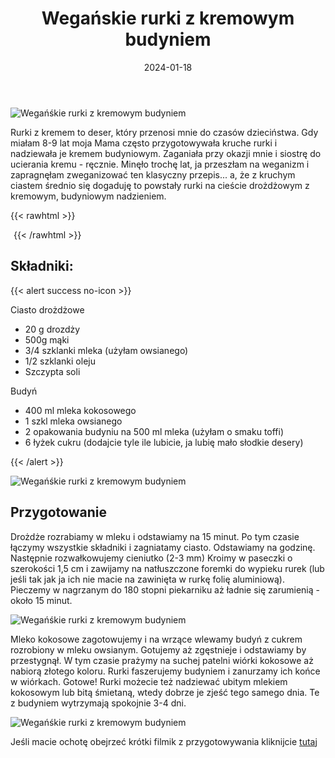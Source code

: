 ﻿---
title: "Wegańskie rurki z kremowym budyniem"
date: 2024-01-18
categories:
- desery
tags:
- rurki
- wegańskie
- drodżowe
thumbnailImagePosition: "top"
---
![Wegańśkie rurki z kremowym budyniem](/img/Weganskie-rurki-z-kremowym-budyniem/Weganskie-rurki-z-kremowym-budyniem-1.jpg)

Rurki z kremem to deser, który przenosi mnie do czasów dzieciństwa. Gdy miałam 8-9 lat moja Mama często przygotowywała kruche rurki i nadziewała je kremem budyniowym. Zaganiała przy okazji mnie i siostrę do ucierania kremu - ręcznie. Minęło trochę lat, ja przeszłam na weganizm i zapragnęłam zweganizować ten klasyczny przepis... a, że z kruchym ciastem średnio się dogaduję to powstały rurki na cieście drożdżowym z kremowym, budyniowym nadzieniem. 

<!--more-->

{{< rawhtml >}}
<div id="ceneoaffcontainer624479"></div><a id="ceneoaff-logo" title="Ceneo.pl" href="https://www.ceneo.pl/#pid=26977&crid=624479&cid=46110" rel="nofollow"><img style="border:0;width:1px;height:1px;" src="//image.ceneostatic.pl/data/custom_images/4917/custom_image.png" alt="Ceneo.pl" /></a><script type="text/javascript" charset="utf-8">	if (typeof CeneoAPOptions == "undefined" || CeneoAPOptions == null)	{	var CeneoAPOptions = new Array(); 	stamp = parseInt(new Date().getTime()/86400, 10);	var script = document.createElement("script");	script.setAttribute("type", "text/javascript");	script.setAttribute("src", "//partnerzyapi.ceneo.pl/External/ap.js?"+stamp);	script.setAttribute("charset", "utf-8");	var head = document.getElementsByTagName("head")[0];	head.appendChild(script);	}	CeneoAPOptions[CeneoAPOptions.length] =	{		ad_creation: 624479,		ad_channel: 46110,		ad_partner: 26977,		ad_type: 1,		ad_content: '1767,3528,4496',		ad_format: 1,		ad_newpage: true,		ad_basket: false,		ad_container: 'ceneoaffcontainer624479',		ad_formatTypeId: 1,		ad_contextual: false, 		ad_recommended: false, 		ad_showRank: false 	};</script>
{{< /rawhtml >}}

## Składniki:
{{< alert success no-icon >}}

Ciasto drożdżowe
- 20 g drozdży
- 500g mąki
- 3/4 szklanki mleka (użyłam owsianego)
- 1/2 szklanki oleju
- Szczypta soli


Budyń
- 400 ml mleka kokosowego
- 1 szkl mleka owsianego
- 2 opakowania budyniu na 500 ml mleka (użyłam o smaku toffi)
- 6 łyżek cukru (dodajcie tyle ile lubicie, ja lubię mało słodkie desery)

{{< /alert >}}

![Wegańśkie rurki z kremowym budyniem](/img/Weganskie-rurki-z-kremowym-budyniem/Weganskie-rurki-z-kremowym-budyniem-3.jpg)

## Przygotowanie
Drożdże rozrabiamy w mleku i odstawiamy na 15 minut. Po tym czasie łączymy wszystkie składniki i zagniatamy ciasto. Odstawiamy na godzinę. Następnie rozwałkowujemy cieniutko (2-3 mm)
Kroimy w paseczki o szerokości 1,5 cm i zawijamy na natłuszczone foremki do wypieku rurek (lub jeśli tak jak ja ich nie macie na zawinięta w rurkę folię aluminiową). Pieczemy w nagrzanym do 180 stopni piekarniku aż ładnie się zarumienią - około 15 minut.

![Wegańśkie rurki z kremowym budyniem](/img/Weganskie-rurki-z-kremowym-budyniem/Weganskie-rurki-z-kremowym-budyniem-4.jpg)

Mleko kokosowe zagotowujemy i na wrzące wlewamy budyń z cukrem rozrobiony w mleku owsianym. Gotujemy aż zgęstnieje i odstawiamy by przestygnął.
W tym czasie prażymy na suchej patelni wiórki kokosowe aż nabiorą złotego koloru.
Rurki faszerujemy budyniem i zanurzamy ich końce w wiórkach. Gotowe!
Rurki możecie też nadziewać ubitym mlekiem kokosowym lub bitą śmietaną, wtedy dobrze je zjeść tego samego dnia. Te z budyniem wytrzymają spokojnie 3-4 dni.

![Wegańśkie rurki z kremowym budyniem](/img/Weganskie-rurki-z-kremowym-budyniem/Weganskie-rurki-z-kremowym-budyniem-2.jpg)

Jeśli macie ochotę obejrzeć krótki filmik z przygotowywania kliknijcie [tutaj](https://www.instagram.com/reel/C1y3DHxIU-2/?utm_source=ig_web_copy_link&igsh=MzRlODBiNWFlZA==)
